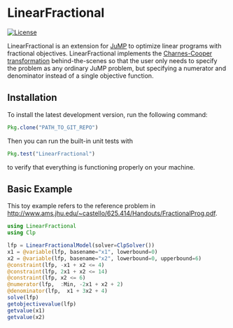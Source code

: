 # LinearFractional

<!-- [![Build Status](https://img.shields.io/travis/pluskid/Mocha.jl.svg?style=flat&branch=master)](https://travis-ci.org/pluskid/Mocha.jl)
[![Documentation Status](https://readthedocs.org/projects/mochajl/badge/?version=latest)](http://mochajl.readthedocs.org/)
[![Mocha](http://pkg.julialang.org/badges/Mocha_0.6.svg)](http://pkg.julialang.org/?pkg=Mocha&ver=0.6)
[![Coverage Status](https://img.shields.io/coveralls/pluskid/Mocha.jl.svg?style=flat)](https://coveralls.io/r/pluskid/Mocha.jl?branch=master) -->
[![License](http://img.shields.io/badge/license-MIT-brightgreen.svg?style=flat)](LICENSE.md)
<!--[![Build status](https://ci.appveyor.com/api/projects/status/342vcj5lj2jyegsp?svg=true)](https://ci.appveyor.com/project/pluskid/mocha-jl)-->

LinearFractional is an extension for [JuMP](https://github.com/JuliaOpt/JuMP.jl) to optimize linear programs with fractional objectives.  LinearFractional implements the [Charnes-Cooper transformation](https://en.wikipedia.org/wiki/Linear-fractional_programming) behind-the-scenes so that the user only needs to specify the problem as any ordinary JuMP problem, but specifying a numerator and denominator instead of a single objective function.


## Installation

To install the latest development version, run the following command:

```julia
Pkg.clone("PATH_TO_GIT_REPO")
```

Then you can run the built-in unit tests with

```julia
Pkg.test("LinearFractional")
```

to verify that everything is functioning properly on your machine.

## Basic Example

This toy example refers to the reference problem in http://www.ams.jhu.edu/~castello/625.414/Handouts/FractionalProg.pdf.

```julia
using LinearFractional
using Clp

lfp = LinearFractionalModel(solver=ClpSolver())
x1 = @variable(lfp, basename="x1", lowerbound=0)
x2 = @variable(lfp, basename="x2", lowerbound=0, upperbound=6)
@constraint(lfp, -x1 + x2 <= 4)
@constraint(lfp, 2x1 + x2 <= 14)
@constraint(lfp, x2 <= 6)
@numerator(lfp,  :Min, -2x1 + x2 + 2)
@denominator(lfp,  x1 + 3x2 + 4)
solve(lfp)
getobjectivevalue(lfp)
getvalue(x1)
getvalue(x2)
```

<!-- ## Documentation

The Mocha documentation is hosted at [readthedocs.org](http://mochajl.readthedocs.org/). -->
